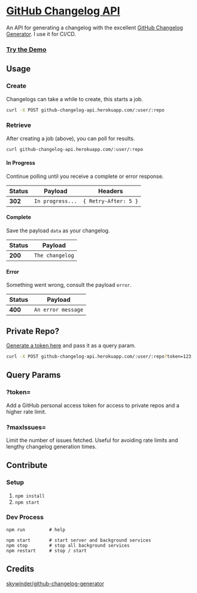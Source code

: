 # [GitHub Changelog API][1]

An API for generating a changelog with the excellent [GitHub Changelog Generator](https://github.com/skywinder/github-changelog-generator).
I use it for CI/CD.

### [Try the Demo][1]

## Usage

### Create

Changelogs can take a while to create, this starts a job.

```bash
curl -X POST github-changelog-api.herokuapp.com/:user/:repo
```

### Retrieve

After creating a job (above), you can poll for results.

```bash
curl github-changelog-api.herokuapp.com/:user/:repo
```

#### In Progress

Continue polling until you receive a complete or error response.

|Status   | Payload            | Headers             |
|---------|--------------------|---------------------|
|**302**  | `In progress...`   | `{ Retry-After: 5 }`| 

#### Complete

Save the payload `data` as your changelog.

|Status   | Payload           |
|---------|-------------------|
|**200**  | `The changelog`   | 

#### Error

Something went wrong, consult the payload `error`.

|Status   | Payload            |
|---------|--------------------|
|**400**  | `An error message` | 

## Private Repo?

[Generate a token here](https://github.com/settings/tokens/new?description=GitHub%20Changelog%20API%20token)
and pass it as a query param.

```bash
curl -X POST github-changelog-api.herokuapp.com/:user/:repo?token=123
```
## Query Params

### ?token=<string>

Add a GitHub personal access token for access to private repos and a higher rate limit.

### ?maxIssues=<number>

Limit the number of issues fetched.  Useful for avoiding rate limits and lengthy changelog generation times.

## Contribute

### Setup

1. `npm install`
1. `npm start`

### Dev Process

```
npm run         # help

npm start       # start server and background services
npm stop        # stop all background services
npm restart     # stop / start
```

## Credits

[skywinder/github-changelog-generator](https://github.com/skywinder/github-changelog-generator)

[1]: http://github-changelog-api.herokuapp.com 
